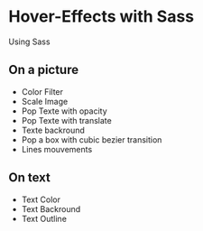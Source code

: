 # Hover-Effects with Sass

Using Sass

## On a picture ##

- Color Filter
- Scale Image
- Pop Texte with opacity
- Pop Texte with translate
- Texte backround
- Pop a box with cubic bezier transition
- Lines mouvements

## On text ##

- Text Color
- Text Backround
- Text Outline


